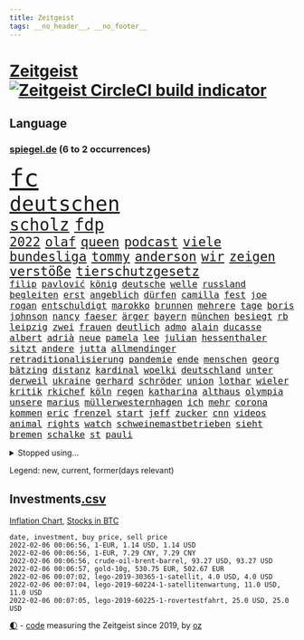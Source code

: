```yaml
---
title: Zeitgeist
tags: __no_header__, __no_footer__
---
```


# [Zeitgeist](https://oliz.io/zeitgeist/) [![Zeitgeist CircleCI build indicator](https://circleci.com/gh/ooz/zeitgeist.svg?style=shield)](https://circleci.com/gh/ooz/zeitgeist)

## Language

<h3><a href="https://www.spiegel.de" target="_blank">spiegel.de</a> (6 to 2 occurrences)</h3>
<p style="font-family:monospace">
<span style="font-size:32pt"><a href="news_links.html#fc" class="current">fc</a></span>
<br>
<span style="font-size:27pt"><a href="news_links.html#deutschen" class="current">deutschen</a></span>
<br>
<span style="font-size:22pt"><a href="news_links.html#scholz" class="current">scholz</a></span>
<span style="font-size:22pt"><a href="news_links.html#fdp" class="current">fdp</a></span>
<br>
<span style="font-size:17pt"><a href="news_links.html#2022" class="current">2022</a></span>
<span style="font-size:17pt"><a href="news_links.html#olaf" class="current">olaf</a></span>
<span style="font-size:17pt"><a href="news_links.html#queen" class="current">queen</a></span>
<span style="font-size:17pt"><a href="news_links.html#podcast" class="current">podcast</a></span>
<span style="font-size:17pt"><a href="news_links.html#viele" class="current">viele</a></span>
<span style="font-size:17pt"><a href="news_links.html#bundesliga" class="current">bundesliga</a></span>
<span style="font-size:17pt"><a href="news_links.html#tommy" class="current">tommy</a></span>
<span style="font-size:17pt"><a href="news_links.html#anderson" class="current">anderson</a></span>
<span style="font-size:17pt"><a href="news_links.html#wir" class="current">wir</a></span>
<span style="font-size:17pt"><a href="news_links.html#zeigen" class="current">zeigen</a></span>
<span style="font-size:17pt"><a href="news_links.html#verstöße" class="current">verstöße</a></span>
<span style="font-size:17pt"><a href="news_links.html#tierschutzgesetz" class="new">tierschutzgesetz</a></span>
<br>
<span style="font-size:12pt"><a href="news_links.html#filip" class="current">filip</a></span>
<span style="font-size:12pt"><a href="news_links.html#pavlović" class="new">pavlović</a></span>
<span style="font-size:12pt"><a href="news_links.html#könig" class="current">könig</a></span>
<span style="font-size:12pt"><a href="news_links.html#deutsche" class="current">deutsche</a></span>
<span style="font-size:12pt"><a href="news_links.html#welle" class="current">welle</a></span>
<span style="font-size:12pt"><a href="news_links.html#russland" class="current">russland</a></span>
<span style="font-size:12pt"><a href="news_links.html#begleiten" class="new">begleiten</a></span>
<span style="font-size:12pt"><a href="news_links.html#erst" class="current">erst</a></span>
<span style="font-size:12pt"><a href="news_links.html#angeblich" class="current">angeblich</a></span>
<span style="font-size:12pt"><a href="news_links.html#dürfen" class="current">dürfen</a></span>
<span style="font-size:12pt"><a href="news_links.html#camilla" class="current">camilla</a></span>
<span style="font-size:12pt"><a href="news_links.html#fest" class="current">fest</a></span>
<span style="font-size:12pt"><a href="news_links.html#joe" class="current">joe</a></span>
<span style="font-size:12pt"><a href="news_links.html#rogan" class="current">rogan</a></span>
<span style="font-size:12pt"><a href="news_links.html#entschuldigt" class="current">entschuldigt</a></span>
<span style="font-size:12pt"><a href="news_links.html#marokko" class="new">marokko</a></span>
<span style="font-size:12pt"><a href="news_links.html#brunnen" class="new">brunnen</a></span>
<span style="font-size:12pt"><a href="news_links.html#mehrere" class="current">mehrere</a></span>
<span style="font-size:12pt"><a href="news_links.html#tage" class="current">tage</a></span>
<span style="font-size:12pt"><a href="news_links.html#boris" class="current">boris</a></span>
<span style="font-size:12pt"><a href="news_links.html#johnson" class="current">johnson</a></span>
<span style="font-size:12pt"><a href="news_links.html#nancy" class="current">nancy</a></span>
<span style="font-size:12pt"><a href="news_links.html#faeser" class="current">faeser</a></span>
<span style="font-size:12pt"><a href="news_links.html#ärger" class="current">ärger</a></span>
<span style="font-size:12pt"><a href="news_links.html#bayern" class="current">bayern</a></span>
<span style="font-size:12pt"><a href="news_links.html#münchen" class="current">münchen</a></span>
<span style="font-size:12pt"><a href="news_links.html#besiegt" class="current">besiegt</a></span>
<span style="font-size:12pt"><a href="news_links.html#rb" class="current">rb</a></span>
<span style="font-size:12pt"><a href="news_links.html#leipzig" class="current">leipzig</a></span>
<span style="font-size:12pt"><a href="news_links.html#zwei" class="current">zwei</a></span>
<span style="font-size:12pt"><a href="news_links.html#frauen" class="current">frauen</a></span>
<span style="font-size:12pt"><a href="news_links.html#deutlich" class="current">deutlich</a></span>
<span style="font-size:12pt"><a href="news_links.html#admo" class="new">admo</a></span>
<span style="font-size:12pt"><a href="news_links.html#alain" class="new">alain</a></span>
<span style="font-size:12pt"><a href="news_links.html#ducasse" class="new">ducasse</a></span>
<span style="font-size:12pt"><a href="news_links.html#albert" class="current">albert</a></span>
<span style="font-size:12pt"><a href="news_links.html#adrià" class="new">adrià</a></span>
<span style="font-size:12pt"><a href="news_links.html#neue" class="current">neue</a></span>
<span style="font-size:12pt"><a href="news_links.html#pamela" class="new">pamela</a></span>
<span style="font-size:12pt"><a href="news_links.html#lee" class="current">lee</a></span>
<span style="font-size:12pt"><a href="news_links.html#julian" class="current">julian</a></span>
<span style="font-size:12pt"><a href="news_links.html#hessenthaler" class="new">hessenthaler</a></span>
<span style="font-size:12pt"><a href="news_links.html#sitzt" class="current">sitzt</a></span>
<span style="font-size:12pt"><a href="news_links.html#andere" class="current">andere</a></span>
<span style="font-size:12pt"><a href="news_links.html#jutta" class="new">jutta</a></span>
<span style="font-size:12pt"><a href="news_links.html#allmendinger" class="new">allmendinger</a></span>
<span style="font-size:12pt"><a href="news_links.html#retraditionalisierung" class="new">retraditionalisierung</a></span>
<span style="font-size:12pt"><a href="news_links.html#pandemie" class="current">pandemie</a></span>
<span style="font-size:12pt"><a href="news_links.html#ende" class="current">ende</a></span>
<span style="font-size:12pt"><a href="news_links.html#menschen" class="current">menschen</a></span>
<span style="font-size:12pt"><a href="news_links.html#georg" class="current">georg</a></span>
<span style="font-size:12pt"><a href="news_links.html#bätzing" class="current">bätzing</a></span>
<span style="font-size:12pt"><a href="news_links.html#distanz" class="current">distanz</a></span>
<span style="font-size:12pt"><a href="news_links.html#kardinal" class="current">kardinal</a></span>
<span style="font-size:12pt"><a href="news_links.html#woelki" class="current">woelki</a></span>
<span style="font-size:12pt"><a href="news_links.html#deutschland" class="current">deutschland</a></span>
<span style="font-size:12pt"><a href="news_links.html#unter" class="current">unter</a></span>
<span style="font-size:12pt"><a href="news_links.html#derweil" class="current">derweil</a></span>
<span style="font-size:12pt"><a href="news_links.html#ukraine" class="current">ukraine</a></span>
<span style="font-size:12pt"><a href="news_links.html#gerhard" class="current">gerhard</a></span>
<span style="font-size:12pt"><a href="news_links.html#schröder" class="current">schröder</a></span>
<span style="font-size:12pt"><a href="news_links.html#union" class="current">union</a></span>
<span style="font-size:12pt"><a href="news_links.html#lothar" class="current">lothar</a></span>
<span style="font-size:12pt"><a href="news_links.html#wieler" class="current">wieler</a></span>
<span style="font-size:12pt"><a href="news_links.html#kritik" class="current">kritik</a></span>
<span style="font-size:12pt"><a href="news_links.html#rkichef" class="current">rkichef</a></span>
<span style="font-size:12pt"><a href="news_links.html#köln" class="current">köln</a></span>
<span style="font-size:12pt"><a href="news_links.html#regen" class="current">regen</a></span>
<span style="font-size:12pt"><a href="news_links.html#katharina" class="current">katharina</a></span>
<span style="font-size:12pt"><a href="news_links.html#althaus" class="new">althaus</a></span>
<span style="font-size:12pt"><a href="news_links.html#olympia" class="current">olympia</a></span>
<span style="font-size:12pt"><a href="news_links.html#unsere" class="current">unsere</a></span>
<span style="font-size:12pt"><a href="news_links.html#marius" class="current">marius</a></span>
<span style="font-size:12pt"><a href="news_links.html#müllerwesternhagen" class="new">müllerwesternhagen</a></span>
<span style="font-size:12pt"><a href="news_links.html#ich" class="current">ich</a></span>
<span style="font-size:12pt"><a href="news_links.html#mehr" class="current">mehr</a></span>
<span style="font-size:12pt"><a href="news_links.html#corona" class="current">corona</a></span>
<span style="font-size:12pt"><a href="news_links.html#kommen" class="current">kommen</a></span>
<span style="font-size:12pt"><a href="news_links.html#eric" class="current">eric</a></span>
<span style="font-size:12pt"><a href="news_links.html#frenzel" class="new">frenzel</a></span>
<span style="font-size:12pt"><a href="news_links.html#start" class="current">start</a></span>
<span style="font-size:12pt"><a href="news_links.html#jeff" class="current">jeff</a></span>
<span style="font-size:12pt"><a href="news_links.html#zucker" class="new">zucker</a></span>
<span style="font-size:12pt"><a href="news_links.html#cnn" class="current">cnn</a></span>
<span style="font-size:12pt"><a href="news_links.html#videos" class="current">videos</a></span>
<span style="font-size:12pt"><a href="news_links.html#animal" class="new">animal</a></span>
<span style="font-size:12pt"><a href="news_links.html#rights" class="current">rights</a></span>
<span style="font-size:12pt"><a href="news_links.html#watch" class="current">watch</a></span>
<span style="font-size:12pt"><a href="news_links.html#schweinemastbetrieben" class="new">schweinemastbetrieben</a></span>
<span style="font-size:12pt"><a href="news_links.html#sieht" class="current">sieht</a></span>
<span style="font-size:12pt"><a href="news_links.html#bremen" class="current">bremen</a></span>
<span style="font-size:12pt"><a href="news_links.html#schalke" class="current">schalke</a></span>
<span style="font-size:12pt"><a href="news_links.html#st" class="current">st</a></span>
<span style="font-size:12pt"><a href="news_links.html#pauli" class="current">pauli</a></span>
</p>
<details>
<summary>Stopped using...</summary>
<p class="former" style="font-size:12pt">
aufgefordert(472) emma(472) privaten(472) reiche(472) schlimmer(472) stunde(472) terroristen(472) einzelne(471) paare(471) werk(471) medizin(470) mordfall(470) streiks(470) zahlreichen(470) zahlt(470) analyse(469) anscheinend(469) bildungsministerin(469) bitte(469) brachte(469) depressionen(469) reformen(469) teheran(469) aktien(468) coronainfektionen(468) dach(468) ehre(468) erscheinen(468) gewissen(468) greta(468) kapitän(468) kolumne(468) la(468) stärken(468) thunberg(468) belasten(467) beweisen(467) flüchtlinge(467) gewaltig(467) industrie(467) negativ(467) spdpolitikerin(467) umso(467) zeremonie(467) überrascht(467) arsenal(466) attentat(466) aufeinander(466) benzin(466) beteiligten(466) jahrzehnte(466) konflikte(466) lukaschenko(466) messer(466) phase(466) senken(466) wein(466) amerika(465) bull(465) endet(465) erfahrung(465) grünheide(465) moderator(465) niederlagen(465) normal(465) red(465) trauer(465) untersuchung(465) zusammenarbeit(465) zwillinge(465) 150(464) angesteckt(464) april(464) csuchef(464) geschlagen(464) jobs(464) ließen(464) lionel(464) messi(464) natur(464) pause(464) philippinen(464) rand(464) steuer(464) tweet(464) verbreitung(464) vorstand(464) vorübergehend(464) 99(463) beginnen(463) ermöglicht(463) ertragen(463) klimaschützer(463) medikament(463) software(463) vieler(463) zuversicht(463) 16jährige(462) 33(462) bestellt(462) coronaimpfstoffe(462) forderte(462) gewaltsam(462) hände(462) intensivbetten(462) kostenlose(462) lastwagen(462) rettungsschiff(462) verpflichtet(462) aufnahme(461) bielefeld(461) gebraucht(461) irans(461) kindesmissbrauch(461) locken(461) mannes(461) spielraum(461) sprang(461) standen(461) umsatz(461) update(461) vergangene(461) verriet(461) 50000(460) befand(460) bewertet(460) dietmar(460) konzept(460) schwierigen(460) teslachef(460) umdenken(460) verwirrung(460) zunehmende(460) august(459) bittere(459) freude(459) gemeinsamen(459) keller(459) qualifikation(459) sperrt(459) wütend(459) yorks(459) beschert(458) herrschen(458) reagierten(458) taiwan(458) verzichtet(458) dementiert(457) franziskus(457) geheimnis(457) geschossen(457) massenhaft(457) merkels(457) ministerpräsidentin(457) oberste(457) perfekte(457) wälder(457) attila(456) aufklären(456) einsetzen(456) enthüllt(456) hildmann(456) klimapolitik(456) psychische(456) razzien(456) souverän(456) verzweiflung(456) weltwirtschaft(456) automobilgeschichte(455) begeisterten(455) kinos(455) leichtathletik(455) meint(455) schlicht(455) vermeintlichen(455) verschwanden(455) verzögern(455) voll(455) zugelassen(455) ausreichend(454) coach(454) demokratische(454) durchsuchungen(454) genehmigung(454) mitternacht(454) themen(454) aufstellen(453) überlassen(453) gedanken(452) meist(452) patient(452) 28(451) erschienen(451) feiertagen(451) gestritten(451) methoden(451) virologen(451) wien(451) 1000(450) monats(450) seltsame(450) skeptisch(450) verbessert(450) bewegen(449) milliardenhöhe(449) ereignisse(448) mancher(448) präsenzunterricht(448) anzeichen(447) büro(447) einiger(447) parallelen(447) pfund(447) sehnsucht(447) sendung(447) vorgaben(447) dfbelf(446) enge(446) kontaktbeschränkungen(446) einnahmen(445) empfiehlt(445) fehlten(445) kostenlos(445) verfassung(445) verzeichnet(445) strenger(444) abkehr(442) bob(442) enttäuschung(442) gouverneur(442) konferenz(442) liefen(442) empfehlung(441) hängen(441) terrorismus(441) überschritten(441) führenden(440) vermeintlich(440) ältere(440) engpässe(439) sydney(439) überfahren(439) fußballwm(438) solchen(438) läden(437) vorteile(437) beitrag(435) kapitel(435) verständnis(435) afghanische(434) papier(434) stimmten(434) bangt(433) unterm(433) vorgeführt(433) abstieg(432) anlegen(432) bartsch(432) erfährt(432) gefühl(432) verfügbar(432) versorgung(431) fertig(430) abhängig(429) praxis(429) vermissten(429) verschafft(429) schritten(427) flüchtete(426) athletinnen(425) gesundheitliche(425) günther(425) tuchel(425) missachtung(424) claus(423) missbrauchskomplex(421) ferien(419) gebieten(416) sicherheitsvorkehrungen(416) coronaimpfungen(415) härtere(415) sprit(414) renommierten(412) superwahljahr(412) gala(409) klarheit(409) lieferengpässe(409) flog(406) mängel(406) fotografieren(405) 85(400) aktionen(400) gelangt(399) regimes(397) behindert(393) seniorin(386) einsatzkräften(381) mangelnde(379) trocken(378) dürre(375) kuba(375) technische(366) übers(366) cent(364) juristische(360) niederländer(360) amazons(350) taucher(346) homeschooling(344) gemüse(342) j(329) indiens(327) verlusten(327) rausch(323) kleinstadt(322) sahra(319) wagenknecht(319) krimi(316) promille(313) rum(311) begleitete(310) ärmsten(309) konservative(306) angefeindet(305) gregor(305) besetzen(295) erlaubnis(291) zypern(291) 22jähriger(289) angebote(289) witwe(289) blut(286) greenpeace(284) scharfen(284) reisenden(283) mitverantwortlich(279) impfziel(278) fasst(275) willkommen(272) zwischenfall(271) zufriedener(270) lebensgefährliche(269) ladesäulen(259) reichtum(257) übergriff(250) vorreiter(248) rebellen(247) zurückzukehren(246) ausgewählt(245) birgt(245) beworfen(244) historikerin(243) schwerste(243) waldbrände(241) 38(240) bond(240) künstlichen(239) romane(236) ängste(236) autofahrern(235) eingestürzt(235) fossile(234) ständigen(233) ungeimpft(232) gesprungen(231) impfquote(229) radikalislamischen(229) tank(229) tendenzen(228) jemanden(227) kohlekraftwerke(227) todesdrohungen(227) bitteren(225) jahresende(225) spitzen(224) minsk(223) darstellung(222) zusammenarbeiten(221) flohen(220) hakt(220) welterfolg(220) entstand(218) tribüne(217) formiert(216) ifoumfrage(216) stundenlang(216) biss(215) erlebnisse(215) konzepte(215) belgischen(214) regenfälle(214) temperatur(214) echt(213) jemals(213) asylanträge(212) rohstoffe(211) 14jährige(209) leichten(209) ausschnitte(208) lloyd(208) schäumt(208) volk(207) 28jähriger(205) journal(205) kroatien(205) potenzielle(204) spezialeinheit(203) andauernde(199) notwendig(199) teufel(199) fazit(197) verheerende(196) vollkommen(195) leroy(194) sané(194) stilkritik(192) cup(190) enttäuschte(190) 1300(188) werkstatt(187) lukaku(186) romelu(186) verrückt(186) präsentierte(185) gewartet(184) kolumnistin(184) beides(183) grenzkontrollen(182) wanderer(181) aufruhr(180) ermordung(179) fühlte(179) flut(178) funktionär(178) nbastar(178) ralf(178) zähne(178) errichtet(177) bedient(176) colorado(175) 14jähriger(174) berufe(174) hochwasser(174) luke(174) verstorben(174) 210(172) dinner(172) ostseepipeline(172) perfekten(172) weltranglistenerste(172) timing(171) wdr(170) henry(169) oh(166) ministerpräsidentenkonferenz(164) lukrative(163) cduchefs(162) entthront(162) nachhaltiger(161) atomwaffen(160) erweisen(160) impfstatus(160) nachträglich(160) nazizeit(160) verbannt(160) nbaprofi(158) unterdrückung(158) akzeptiert(157) alaska(157) romy(157) wiedereröffnet(157) bezogen(156) highlights(156) achtzigerjahren(155) entlastung(155) 400000(153) abflug(153) befürchtete(153) exil(152) uniform(151) zwielicht(151) aufkommen(150) demonstrierten(150) kommandeur(149) roland(149) ankommen(148) demonstrierende(148) ausgeflogen(147) chappatte(147) lebenden(146) pfefferspray(146) experimente(145) guinea(145) funktionierte(144) konten(144) zügen(144) gewohnt(143) inneren(143) mobbing(143) z(143) prallte(142) kult(140) leib(140) ligaspiel(140) trauerbegleiterin(140) erbeuteten(139) seelische(139) flüchtende(138) garmischpartenkirchen(138) zwölfjähriger(138) entfliehen(137) verordnung(137) besessen(136) düpiert(136) bedanken(135) bremse(135) klopp(135) music(135) teuerste(135) fühlten(134) gangs(132) großartig(132) starstürmer(132) weihnachtsgeschäft(132) befürchtungen(131) größen(131) predigt(131) wright(131) anschlags(130) ausgeschöpft(130) bunte(130) ließe(130) manfred(130) vorgeladen(130) bußgelder(129) operationen(129) bekenntnis(128) manuela(128) standard(128) herrschten(127) radikalisierung(127) a3(126) beeinträchtigen(126) diplomatischen(126) gysi(126) staatspräsident(126) boosterimpfungen(125) mittelfristig(125) satt(125) jonas(124) lka(124) nackt(124) unterziehen(124) virginia(124) oper(123) sportwagen(123) 97(122) erreichte(121) gangster(121) grenzregion(121) innovationen(120) angeführt(119) bildungssystem(119) beschrieb(118) langsamer(118) müde(118) vollstreckt(118) brooklyn(117) direktor(117) enteignungen(117) ifo(117) millionencoup(117) schwesig(117) spiegelkorrespondent(117) überreicht(116) hoeneß(115) abgaben(114) grafiken(114) hauptrolle(114) millionenhöhe(114) umstände(114) anheben(113) euländern(113) offensiv(113) reh(113) türeci(113) özlem(113) evergrande(112) feministin(112) hoffnungsträger(112) innensenator(112) straft(111) epstein(110) 16jähriger(109) agenten(109) angezündet(109) außergewöhnlichen(109) hanna(109) na(109) protestierten(109) umweltaktivisten(109) 2050(108) absteiger(108) krankenhauseinweisungen(108) newcastle(108) südkoreas(108) verirrt(108) großbank(107) strategien(107) anton(106) erfolgen(106) gier(106) türsteher(106) weltraum(104) kursieren(103) satelliten(103) schweinfurt(103) tournee(103) vornamen(103) älteste(102) beliebtesten(101) strategischen(101) berufen(100) natalie(100) solidarisch(100) traurigkeit(100) umsonst(100) versorgungskrise(100) kleber(99) begriffe(98) fernseher(98) irving(98) kyrie(98) lissabon(98) videotest(98) mockridge(96) rucksack(96) deutsch(95) schlechtem(95) hyperschallrakete(94) neugeborenes(94) rheinischen(94) webb(94) direkte(93) rekonstruiert(93) brennenden(91) sozialdemokrat(91) stau(91) ambitioniert(90) globales(90) kaltem(90) langfristige(90) maserati(90) schulunterricht(90) suggeriert(90) unschuld(90) kultusministerinnen(89) maryland(89) staates(89) stereotype(89) unbrauchbar(89) ruhig(88) tschüss(88) 41(87) geldvermögen(87) gesamtsieg(87) maxplanckinstitut(87) registrierten(87) wahldebakel(87) ware(87) ampelparteien(86) dan(86) leck(86) special(86) verblüffend(86) wahnsinns(86) weitgehende(86) wilde(86) kulturen(85) nets(85) polizistinnen(85) rosa(85) wilder(85) zinssatz(84) enthüllen(83) gaspreisen(83) 3500(82) akzeptanz(82) anschauen(82) belohnung(82) kommuniziert(82) opel(82) wetteraufzeichnungen(82) coronaexperten(81) dame(81) erkannte(81) kroatischen(81) rentenversicherung(81) shitstorm(81) wehrbeauftragte(81) preisverleihung(80) ultrarechten(80) atomenergie(79) ausgewählten(79) drohgebärden(79) extremismus(79) footballcoach(79) playstation(79) rangnick(79) schlimme(79) sonys(79) trends(79) verkneifen(79) zentral(79) cdupolitikerin(78) cruz(78) fahrlässige(78) gezielten(78) prien(78) reichten(78) soziologe(78) tödliches(78) ampelpartner(77) nbasaison(77) penny(77) produzenten(77) profifußballer(77) revolutionären(77) ölkrise(77) festspiele(76) grundsicherung(76) klimafreundlich(76) langjähriger(76) police(76) präzise(76) tvreportage(76) wohnzimmer(76) zutaten(76) überquerte(76) überrollt(76) abfälle(75) grundsätzliche(75) iranischer(75) aufdeckte(74) dritter(74) geringverdiener(74) hirsch(74) komplikationen(74) machtmissbrauch(74) riesling(74) chicago(73) lira(73) raketenstart(73) traditionell(73) 41jähriger(72) bärbel(72) empfohlen(72) facebookinvestor(72) motors(72) obdachlose(72) rookie(72) wiederholten(72) bankenaufsicht(71) basketballliga(71) eröffnete(71) farblich(71) iserlohn(71) mitreden(71) schränken(71) simple(71) tornados(71) austin(70) durcheinandergewirbelt(70) euland(70) eusonderbeauftragte(70) fotografin(70) hochformat(70) klimaneutralität(70) nervös(70) uneindeutig(70) wille(70) euländer(69) prodemokratischen(69) 1931(68) autonome(68) geschaut(68) maestro(68) notrufs(68) schwerverletzter(68) technologien(68) westlicher(68) netflixserie(67) thorsten(67) zwölfjährige(67) coachin(66) dankbarkeit(66) mitschnitt(66) sudans(66) hochschulgesetz(65) menschenrechtsorganisation(65) starquarterback(65) stereotyp(65) umweltschutzorganisation(65) verwahrloste(65) breitbandausbau(64) fußballern(64) ines(64) ndr(64) paraguay(64) sabine(64) soziales(64) unterlassen(64) agieren(63) bitterer(63) ernannte(63) etlicher(63) geschwindigkeit(63) verschlechternden(63) begrüßte(62) beitreten(62) innenstädten(62) kasernen(62) puls(62) schmerzensgeld(62) vatikan(62) bescheid(61) spiegelredakteure(61) feuerte(60) offenes(60) phasen(60) superreichen(60) vegankoch(60) 1968(59) anhält(59) gesundheitssektor(59) greenwashing(59) prostitution(59) technischer(59) trip(59) überlebender(59) 60jährigen(58) aufstellte(58) dartswm(58) einkaufen(58) geister(58) nächstem(58) scheiden(58) topspieler(58) böller(57) gewaltsamem(57) heiligabend(57) museen(57) nordhessen(57) umgingen(57) windeln(57) xavi(57) şahin(57) angespannten(56) bevorzugen(56) dachverband(56) feuerwerk(56) generalstaatsanwaltschaft(56) veganen(56) interaktiven(55) khan(55) sauerland(55) schifffahrt(55) schmutzigen(55) spiegelgespräch(55) stadtderby(55) usautomarkt(55) abstürzte(54) danken(54) hinein(54) bunten(53) fehlenden(53) frederiksen(53) rückhalt(53) südafrikas(53) akw(52) aufgespürt(52) feiertage(52) künstliches(52) minderjähriger(52) schrecklicher(52) verspätung(52) atomkraftwerke(51) beschlüsse(51) energiekonzern(51) unterbringung(51) flüchtenden(50) taucht(50) vietnamesischer(50) watson(50) belarus/polen(49) denver(49) schikaniert(49) bearbeiten(48) elmar(48) solch(48) verbraucherzentralen(48) vorstandschef(48) aserbaidschan(47) bergkarabach(47) gesteckt(47) mache(47) nbc(47) notizen(47) stillen(47) zielen(47) böllerverbot(46) geboostert(46) geisenberger(46) kursiert(46) plattencover(46) vollsperrung(46) enormen(45) gesetzgeber(45) joop(45) linksfraktionschef(45) radcliffe(45) redakteurinnen(45) turniers(45) aktivistinnen(44) artenschutz(44) basketballsuperstar(44) exwerdertrainer(44) memorial(44) modernisieren(44) nouwen(44) steuerdumping(44) ausgeraubt(43) geteilt(43) onlinespiel(43) tatwaffe(43) werkstätten(43) behält(42) dinosaurier(42) fehlgeburt(42) götter(42) kombinierer(42) krokodil(42) kubaner(42) manila(42) mercedesbenz(42) würdigte(42) alexa(41) bulls(41) gerwyn(41) kapitalismus(41) unveröffentlichte(41) wiederherstellung(41) überrannt(41) chefredaktion(40) jordanien(40) landkreise(40) mühe(40) sexhandels(40) wohlauf(40) überstunden(40) kultstatus(39) mitarbeitenden(39) profitierten(39) fluglinien(38) glamour(38) glyphosat(38) jahreshauptversammlung(38) todestag(38) verletzung(38) wanken(38) aussetzen(37) büroräume(37) carlsen(37) erfrieren(37) milden(37) re(37) sagten(37) schwan(37) tipp(37) amüsierte(36) beherzter(36) covid19medikament(36) gereicht(36) schotten(36) umweltfreundlich(36) unterirdischen(36) vietnamesische(36) bönisch(35) faber(35) jauch(35) langläuferinnen(35) mecklenburgvorpommerns(35) nervigen(35) brown(34) ikea(34) krankenpfleger(34) lamb(34) landeten(34) weltcupsieg(34) durchgerechnet(33) fünfter(33) herrmann(33) liebesbeziehung(33) rechnungen(33) rätselhafter(33) triageregelungen(33) atomverhandlungen(32) ebay(32) haften(32) kleinanzeigen(32) problemlos(32) profisportler(32) schwierigsten(32) tower(32) uğur(32) verdienste(32) begünstigen(31) bissigen(31) boll(31) fingern(31) heterosexuelle(31) hochansteckenden(31) meisterschaft(31) zweifler(31) interessierte(30) jahresrückblick(30) klausur(30) omikronfälle(30) untererfassung(30) verwaltungsgebäude(30) faktor(29) machtdemonstration(29) singlecharts(29) unerlaubt(29) vermittelt(29) verurteilen(29) hallendach(28) mpk(28) élyséepalast(28) belächelt(27) emotionale(27) kriminalpolizei(27) pennymarkt(27) privatpersonen(27) riad(27) verletzter(27) amnestie(26) banknoten(26) baumann(26) einschätzen(26) kanzlers(26) lunge(26) oberstdorf(26) rechenschaft(26) schläge(26) usdemokratie(26) 68(25) 71(25) containern(25) kräftige(25) bildschirm(24) einsatzbereit(24) kanzlerkür(24) merken(24) mosel(24) muskeln(24) schönes(24) zettel(24) anordnung(23) bemerkenswertes(23) herzlich(23) landwirtschaftsminister(23) machtmissbrauchs(23) aida(22) anbietern(22) bürgerrechte(22) coronaprotesten(22) energieversorgern(22) herben(22) kraftwerk(22) milliardenschwere(22) moderierte(22) pandemiefolgen(22) rückenwind(22) straßenkarneval(22) telefonieren(22) winterberg(22) zurückzubekommen(22) bronze(21) conference(21) geschlossene(21) model(21) toyota(21) 20jähriger(20) angesagt(20) kinderzimmer(20) schreckliches(20) beleidigende(19) bowl(19) impfregister(19) kräftiges(19) medium(19) militante(19) thüringischen(19) erkennt(18) optimal(18) rügt(18) umweltfreundliche(18) weltbekannt(18) agrarminister(17) oberender(17) prozesses(17) socken(17) besonderer(16) böllern(16) erspart(16) keechant(16) kollege(16) sendungen(16) sewell(16) toll(16) xi'an(16) affleck(15) erkrankungen(15) 2977(14) bauwerk(14) beschwört(14) keanu(14) kryptogeld(14) schaumwein(14) spektakulärsten(14) weltraumteleskop(14) abgelaufenen(13) farben(13) getreten(13) haderte(13) kehrtwende(13) kreuzfahrten(13) nutzlos(13) ultimativen(13) überdurchschnittlich(13) 1971(12) absicherung(12) amy(12) bahnradweltmeisterin(12) einspringen(12) küken(12) lanka(12) pieters(12) sri(12) teuersten(12) verneigt(12) öffnete(12) überließ(12) beliebter(11) ladung(11) missstände(11) silvesterpartys(11) spinne(11) tiananmenmassakers(11) umwirbt(11) waffenstillstand(11)
</p>
</details>
<p>Legend: <span class="new">new</span>, <span class="current">current</span>, <span class="former">former(days relevant)</span></p>

## Investments[.csv](investments.csv)

[Inflation Chart](https://inflationchart.com),
[Stocks in BTC](https://stonksinbtc.xyz/)

```
date, investment, buy price, sell price
2022-02-06 00:06:56, 1-EUR, 1.14 USD, 1.14 USD
2022-02-06 00:06:56, 1-EUR, 7.29 CNY, 7.29 CNY
2022-02-06 00:06:56, crude-oil-brent-barrel, 93.27 USD, 93.27 USD
2022-02-06 00:06:57, gold-10g, 530.75 EUR, 502.67 EUR
2022-02-06 00:07:02, lego-2019-30365-1-satellit, 4.0 USD, 4.0 USD
2022-02-06 00:07:04, lego-2019-60224-1-satellitenwartung, 11.0 USD, 11.0 USD
2022-02-06 00:07:05, lego-2019-60225-1-rovertestfahrt, 25.0 USD, 25.0 USD
```

<footer>
<a href="javascript:toggleTheme()" class="nav">🌓</a>
- <a href="https://github.com/ooz/zeitgeist">code</a> measuring the Zeitgeist since 2019, by <a href="https://oliz.io">oz</a>
</footer>
